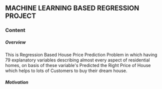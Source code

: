 ## MACHINE LEARNING BASED REGRESSION PROJECT

### Content
##### Overview
This is Regression Based House Price Prediction Problem in which having 79 explanatory variables describing almost every aspect of residential homes, on basis of these variable's Predicted the Right Price of House which helps to lots of Customers to buy their dream house.

##### Motivation
